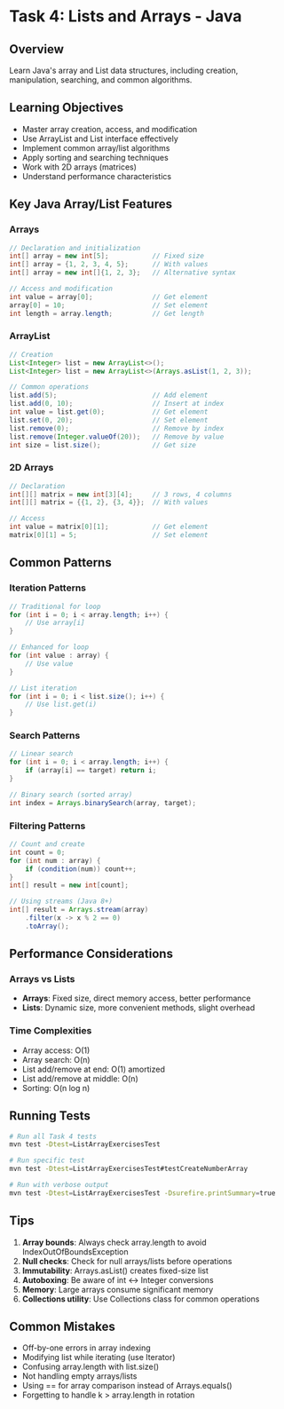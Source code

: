 # Task 4: Lists and Arrays - Java

## Overview
Learn Java's array and List data structures, including creation, manipulation, searching, and common algorithms.

## Learning Objectives
- Master array creation, access, and modification
- Use ArrayList and List interface effectively
- Implement common array/list algorithms
- Apply sorting and searching techniques
- Work with 2D arrays (matrices)
- Understand performance characteristics


## Key Java Array/List Features

### Arrays
```java
// Declaration and initialization
int[] array = new int[5];           // Fixed size
int[] array = {1, 2, 3, 4, 5};      // With values
int[] array = new int[]{1, 2, 3};   // Alternative syntax

// Access and modification
int value = array[0];               // Get element
array[0] = 10;                      // Set element
int length = array.length;          // Get length
```

### ArrayList
```java
// Creation
List<Integer> list = new ArrayList<>();
List<Integer> list = new ArrayList<>(Arrays.asList(1, 2, 3));

// Common operations
list.add(5);                        // Add element
list.add(0, 10);                    // Insert at index
int value = list.get(0);            // Get element
list.set(0, 20);                    // Set element
list.remove(0);                     // Remove by index
list.remove(Integer.valueOf(20));   // Remove by value
int size = list.size();             // Get size
```

### 2D Arrays
```java
// Declaration
int[][] matrix = new int[3][4];     // 3 rows, 4 columns
int[][] matrix = {{1, 2}, {3, 4}};  // With values

// Access
int value = matrix[0][1];           // Get element
matrix[0][1] = 5;                   // Set element
```

## Common Patterns

### Iteration Patterns
```java
// Traditional for loop
for (int i = 0; i < array.length; i++) {
    // Use array[i]
}

// Enhanced for loop
for (int value : array) {
    // Use value
}

// List iteration
for (int i = 0; i < list.size(); i++) {
    // Use list.get(i)
}
```

### Search Patterns
```java
// Linear search
for (int i = 0; i < array.length; i++) {
    if (array[i] == target) return i;
}

// Binary search (sorted array)
int index = Arrays.binarySearch(array, target);
```

### Filtering Patterns
```java
// Count and create
int count = 0;
for (int num : array) {
    if (condition(num)) count++;
}
int[] result = new int[count];

// Using streams (Java 8+)
int[] result = Arrays.stream(array)
    .filter(x -> x % 2 == 0)
    .toArray();
```

## Performance Considerations

### Arrays vs Lists
- **Arrays**: Fixed size, direct memory access, better performance
- **Lists**: Dynamic size, more convenient methods, slight overhead

### Time Complexities
- Array access: O(1)
- Array search: O(n)
- List add/remove at end: O(1) amortized
- List add/remove at middle: O(n)
- Sorting: O(n log n)

## Running Tests
```bash
# Run all Task 4 tests
mvn test -Dtest=ListArrayExercisesTest

# Run specific test
mvn test -Dtest=ListArrayExercisesTest#testCreateNumberArray

# Run with verbose output
mvn test -Dtest=ListArrayExercisesTest -Dsurefire.printSummary=true
```

## Tips
1. **Array bounds**: Always check array.length to avoid IndexOutOfBoundsException
2. **Null checks**: Check for null arrays/lists before operations
3. **Immutability**: Arrays.asList() creates fixed-size list
4. **Autoboxing**: Be aware of int ↔ Integer conversions
5. **Memory**: Large arrays consume significant memory
6. **Collections utility**: Use Collections class for common operations

## Common Mistakes
- Off-by-one errors in array indexing
- Modifying list while iterating (use Iterator)
- Confusing array.length with list.size()
- Not handling empty arrays/lists
- Using == for array comparison instead of Arrays.equals()
- Forgetting to handle k > array.length in rotation
